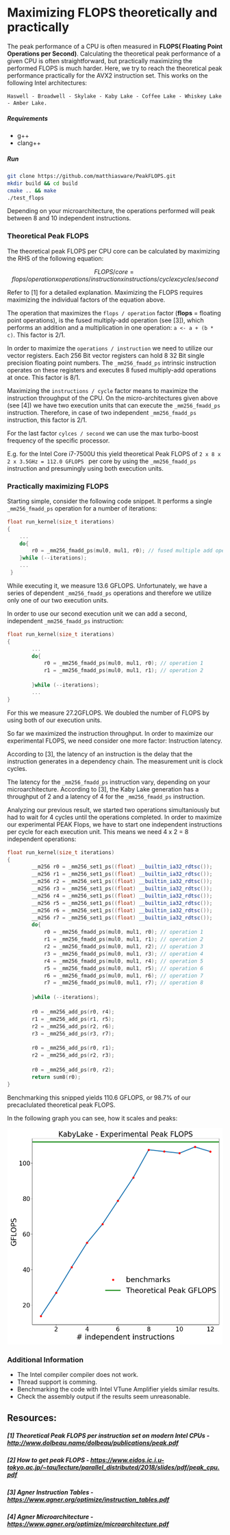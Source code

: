 # Maximizing FLOPS theoretically and practically

The peak performance of a CPU is often measured in __FLOPS( Floating Point Operations per Second)__. Calculating the theoretical peak performance of a given CPU is often straightforward, but practically maximizing the performed FLOPS is much harder. Here, we try to reach the theoretical peak performance practically for the AVX2 instruction set. This works on the following Intel architectures:

	Haswell - Broadwell - Skylake - Kaby Lake - Coffee Lake - Whiskey Lake - Amber Lake.

##### Requirements
- g++
- clang++

##### Run
```sh
git clone https://github.com/matthiasware/PeakFLOPS.git
mkdir build && cd build
cmake .. && make
./test_flops
```

Depending on your microarchitecture, the operations performed will peak between 8 and 10 independent instructions.

### Theoretical Peak FLOPS

The theoretical peak FLOPS per CPU core can be calculated by maximizing the RHS of the following equation:

```math
FLOPS / core =   flops / operation 
               x operations / instruction 
               x instructions / cycle 
               x cycles / second 
```

Refer to [1] for a detailed explanation. Maximizing the FLOPS requires maximizing the individual factors of the equation above.

The operation that maximizes the ```flops / operation``` factor (__flops__ = floating point operations), is the fused multiply-add operation (see [3]), which performs an addition and a multiplication in one operation: ```a <- a + (b * c)```. This factor is 2/1.

In order to maximize the ```operations / instruction``` we need to utilize our vector registers. Each 256 Bit vector registers can hold 8 32 Bit single precision floating point numbers. The ```_mm256_fmadd_ps``` intrinsic instruction operates on these registers and executes 8 fused multiply-add operations at once. This factor is 8/1.

Maximizing the ```instructions / cycle``` factor means to maximize the instruction throughput of the CPU. On the micro-architectures given above (see [4]) we have two execution units that can execute the ```_mm256_fmadd_ps``` instruction. Therefore, in case of two independent  ```_mm256_fmadd_ps``` instruction, this factor is 2/1.

For the last factor ```cylces / second``` we can use the max turbo-boost frequency of the specific processor.

E.g. for the Intel Core i7-7500U this yield theoretical Peak FLOPS of ```2 x 8 x 2 x 3.5GHz = 112.0 GFLOPS ``` per core by using the ```_mm256_fmadd_ps``` instruction and presumingly using both execution units.


### Practically maximizing FLOPS

Starting simple, consider the following code snippet. It performs a single ```_mm256_fmadd_ps``` operation for a number of iterations:

```c++
float run_kernel(size_t iterations)
{
	...
	do{
		r0 = _mm256_fmadd_ps(mul0, mul1, r0); // fused multiple add operation
	}while (--iterations);
	...
 }

```
While executing it, we measure 13.6 GFLOPS. Unfortunately, we have a series of dependent ```_mm256_fmadd_ps``` operations and therefore we utilize only one of our two execution units.

In order to use our second execution unit we can add a second, independent ```_mm256_fmadd_ps``` instruction:

```c++
float run_kernel(size_t iterations)
{
   		...
        do{
            r0 = _mm256_fmadd_ps(mul0, mul1, r0); // operation 1
            r1 = _mm256_fmadd_ps(mul0, mul1, r1); // operation 2

        }while (--iterations);
        ...
}
```
For this we measure 27.2GFLOPS. We doubled the number of FLOPS by using both of our execution units.

So far we maximized the instruction throughput. In order to maximize our experimental FLOPS, we need consider one more factor: Instruction latency.

According to [3], the latency of an instruction is the delay that the instruction generates in a dependency chain. The measurement unit is clock cycles.

The latency for the ```_mm256_fmadd_ps``` instruction vary, depending on your microarchitecture. According to [3], the Kaby Lake generation has a throughput of 2 and a latency of 4 for the  ```_mm256_fmadd_ps``` instruction.


Analyzing our previous result, we started two operations simultaniously but had to wait for 4 cycles until the operations completed.
In order to maximize our experimental PEAK Flops, we have to start one independent instructions per cycle for each execution unit. This means we need 4 x 2 = 8 independent operations:

```c++
float run_kernel(size_t iterations)
{
        __m256 r0 = _mm256_set1_ps((float) __builtin_ia32_rdtsc());
        __m256 r1 = _mm256_set1_ps((float) __builtin_ia32_rdtsc());
        __m256 r2 = _mm256_set1_ps((float) __builtin_ia32_rdtsc());
        __m256 r3 = _mm256_set1_ps((float) __builtin_ia32_rdtsc());
        __m256 r4 = _mm256_set1_ps((float) __builtin_ia32_rdtsc());
        __m256 r5 = _mm256_set1_ps((float) __builtin_ia32_rdtsc());
        __m256 r6 = _mm256_set1_ps((float) __builtin_ia32_rdtsc());
        __m256 r7 = _mm256_set1_ps((float) __builtin_ia32_rdtsc());
        do{
            r0 = _mm256_fmadd_ps(mul0, mul1, r0); // operation 1
            r1 = _mm256_fmadd_ps(mul0, mul1, r1); // operation 2
            r2 = _mm256_fmadd_ps(mul0, mul1, r2); // operation 3
            r3 = _mm256_fmadd_ps(mul0, mul1, r3); // operation 4
            r4 = _mm256_fmadd_ps(mul0, mul1, r4); // operation 5
            r5 = _mm256_fmadd_ps(mul0, mul1, r5); // operation 6
            r6 = _mm256_fmadd_ps(mul0, mul1, r6); // operation 7
            r7 = _mm256_fmadd_ps(mul0, mul1, r7); // operation 8

        }while (--iterations);

        r0 = _mm256_add_ps(r0, r4);
        r1 = _mm256_add_ps(r1, r5);
        r2 = _mm256_add_ps(r2, r6);
        r3 = _mm256_add_ps(r3, r7);

        r0 = _mm256_add_ps(r0, r1);
        r2 = _mm256_add_ps(r2, r3);

        r0 = _mm256_add_ps(r0, r2);
        return sum8(r0);
}
```

Benchmarking this snipped yields 110.6 GFLOPS, or 98.7% of our precaclulated theoretical peak FLOPS.

In the following graph you can see, how it scales and peaks:

![Alt text](peak_flops.png?raw=true)


### Additional Information
- The Intel compiler compiler does not work.
- Thread support is comming.
- Benchmarking the code with Intel VTune Amplifier yields similar results.
- Check the assembly output if the results seem unreasonable.

## Resources:
##### [1] Theoretical Peak FLOPS per instruction set on modern Intel CPUs - http://www.dolbeau.name/dolbeau/publications/peak.pdf
##### [2] How to get peak FLOPS - https://www.eidos.ic.i.u-tokyo.ac.jp/~tau/lecture/parallel_distributed/2018/slides/pdf/peak_cpu.pdf
##### [3] Agner Instruction Tables - https://www.agner.org/optimize/instruction_tables.pdf
##### [4] Agner Microarchitecture -  https://www.agner.org/optimize/microarchitecture.pdf 


